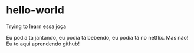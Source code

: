 # hello-world
Trying to learn essa joça

Eu podia ta jantando, eu podia tá bebendo, eu podia tá no netflix. Mas não! Eu to aqui aprendendo github!
